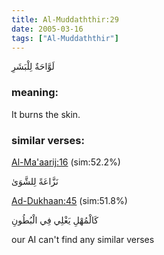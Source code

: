 ```yaml
---
title: Al-Muddaththir:29
date: 2005-03-16
tags: ["Al-Muddaththir"]
---
```

لَوَّاحَةٌ لِلْبَشَرِ
### meaning: 
It burns the skin.
### similar verses: 

[Al-Ma'aarij:16](/70/16) (sim:52.2%)

نَزَّاعَةً لِلشَّوَىٰ

[Ad-Dukhaan:45](/44/45) (sim:51.8%)

كَالْمُهْلِ يَغْلِي فِي الْبُطُونِ

our AI can't find any similar verses


